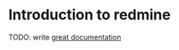 # Introduction to redmine

TODO: write [great documentation](http://jacobian.org/writing/what-to-write/)
